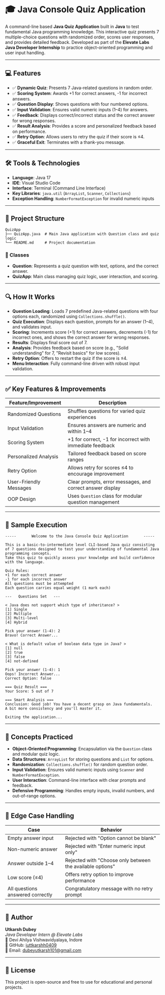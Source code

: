 # 🎓 Java Console Quiz Application

A command-line based **Java Quiz Application** built in **Java** to test fundamental Java programming knowledge. This interactive quiz presents 7 multiple-choice questions with randomized order, scores user responses, and provides detailed feedback. Developed as part of the **Elevate Labs Java Developer Internship** to practice object-oriented programming and user input handling.

---

## 💻 Features

- ✅ **Dynamic Quiz**: Presents 7 Java-related questions in random order.
- ✅ **Scoring System**: Awards +1 for correct answers, -1 for incorrect answers.
- ✅ **Question Display**: Shows questions with four numbered options.
- ✅ **Input Validation**: Ensures valid numeric inputs (1–4) for answers.
- ✅ **Feedback**: Displays correct/incorrect status and the correct answer for wrong responses.
- ✅ **Result Analysis**: Provides a score and personalized feedback based on performance.
- ✅ **Retry Option**: Allows users to retry the quiz if their score is ≤4.
- ✅ **Graceful Exit**: Terminates with a thank-you message.

---

## 🛠️ Tools & Technologies

- **Language**: Java 17
- **IDE**: Visual Studio Code
- **Interface**: Terminal (Command Line Interface)
- **Key Libraries**: `java.util` (`ArrayList`, `Scanner`, `Collections`)
- **Exception Handling**: `NumberFormatException` for invalid numeric inputs

---

## 📂 Project Structure

```
QuizApp
├── QuizApp.java  # Main Java application with Question class and quiz logic
└── README.md     # Project documentation
```

### 📌 Classes
- **Question**: Represents a quiz question with text, options, and the correct answer.
- **QuizApp**: Main class managing quiz logic, user interaction, and scoring.

---

## 🔍 How It Works

- **Question Loading**: Loads 7 predefined Java-related questions with four options each, randomized using `Collections.shuffle()`.
- **Quiz Execution**: Displays each question, prompts for an answer (1–4), and validates input.
- **Scoring**: Increments score (+1) for correct answers, decrements (-1) for incorrect ones, and shows the correct answer for wrong responses.
- **Results**: Displays final score out of 7.
- **Analysis**: Provides feedback based on score (e.g., "Solid understanding" for 7, "Revisit basics" for low scores).
- **Retry Option**: Offers to restart the quiz if the score is ≤4.
- **Menu Interaction**: Fully command-line driven with robust input validation.

---

## ✅ Key Features & Improvements

| Feature/Improvement            | Description                                              |
|-------------------------------|----------------------------------------------------------|
| Randomized Questions          | Shuffles questions for varied quiz experiences           |
| Input Validation              | Ensures answers are numeric and within 1–4                |
| Scoring System                | +1 for correct, -1 for incorrect with immediate feedback |
| Personalized Analysis          | Tailored feedback based on score ranges                   |
| Retry Option                  | Allows retry for scores ≤4 to encourage improvement      |
| User-Friendly Messages        | Clear prompts, error messages, and correct answer display |
| OOP Design                    | Uses `Question` class for modular question management     |

---

## 🚀 Sample Execution

```
-----       Welcome to the Java Console Quiz Application       -----

This is a basic-to-intermediate level CLI-based Java quiz consisting of 7 questions designed to test your understanding of fundamental Java programming concepts.
Take this quiz to quickly assess your knowledge and build confidence with the language.

Quiz Rules:
+1 for each correct answer
-1 for each incorrect answer
All questions must be attempted
Each question carries equal weight (1 mark each)

---   Questions Set   ---

< Java does not support which type of inheritance? >
[1] Single
[2] Multiple
[3] Multi-level
[4] Hybrid

Pick your answer (1-4): 2
Bravo! Correct Answer...

< What is default value of boolean data type in Java? >
[1] null
[2] true
[3] false
[4] not-defined

Pick your answer (1-4): 1
Oops! Incorrect Answer...
Correct Option: false

=== Quiz Result ===
Your Score: 5 out of 7

=== Smart Analysis ===
Conclusion: Good job! You have a decent grasp on Java fundamentals.
A bit more consistency and you'll master it.

Exiting the application...
```

---

## 📎 Concepts Practiced

- **Object-Oriented Programming**: Encapsulation via the `Question` class and modular quiz logic.
- **Data Structures**: `ArrayList` for storing questions and `List` for options.
- **Randomization**: `Collections.shuffle()` for random question order.
- **Input Validation**: Ensures valid numeric inputs using `Scanner` and `NumberFormatException`.
- **User Interaction**: Command-line interface with clear prompts and feedback.
- **Defensive Programming**: Handles empty inputs, invalid numbers, and out-of-range options.

---

## 🔐 Edge Case Handling

| Case                              | Behavior                                              |
|-----------------------------------|-------------------------------------------------------|
| Empty answer input                | Rejected with "Option cannot be blank"                |
| Non-numeric answer                | Rejected with "Enter numeric input only"              |
| Answer outside 1–4                | Rejected with "Choose only between the available options" |
| Low score (≤4)                    | Offers retry option to improve performance            |
| All questions answered correctly   | Congratulatory message with no retry prompt           |

---

## 🙌 Author

**Utkarsh Dubey**  
*Java Developer Intern @ Elevate Labs*  
📍 Devi Ahilya Vishwavidyalaya, Indore  
💼 GitHub: [iuttkarshh0409](https://github.com/iuttkarshh0409)  
📧 Email: dubeyutkarsh101@gmail.com

---

## 📝 License

This project is open-source and free to use for educational and personal projects.